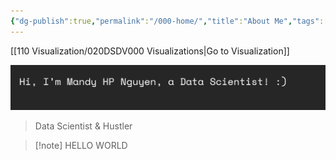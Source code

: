 ```yaml
---
{"dg-publish":true,"permalink":"/000-home/","title":"About Me","tags":["gardenEntry"],"noteIcon":""}
---
```


[[110 Visualization/020DSDV000 Visualizations\|Go to Visualization]]

![Banner Introduction](https://github.com/MandyHPNguyen/mGarage4images/raw/95e9a399e11577cdbb634e13d2ca862c642d7479/mandy-logo/MandyHPNguyen_black_gif_banner.gif)

> Data Scientist &  Hustler

>[!note] HELLO WORLD

